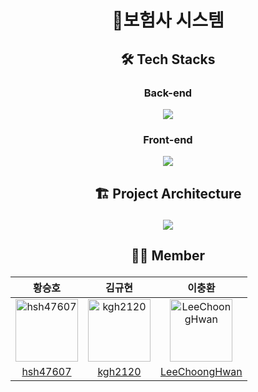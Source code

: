 # <p align="center"> 🏥보험사 시스템 <p>


## <p align="center"> 🛠 Tech Stacks </p>

### <p align="center"> Back-end </p>

<p align="center"><img src="https://user-images.githubusercontent.com/76154390/207030535-48174966-081f-4dcd-b17b-072650214f1e.png"/><p>


### <p align="center"> Front-end </p>
<p align="center"><img src="https://user-images.githubusercontent.com/76154390/207030672-99819ca4-2802-4e5c-9109-0db1dcb24a72.png"/><p>


## <p align="center"> 🏗 Project Architecture </p>

<p align="center"><img src="https://user-images.githubusercontent.com/76154390/207030380-20ac5c3c-dcd1-4fef-9e90-2ecde0ad7edf.png"/><p>



## <p align="center"> 👨‍💻 Member</p>



|황승호|김규현|이충환|
|:-:|:--:|:-:|
|<img src="https://avatars.githubusercontent.com/u/42243302?v=4" alt="hsh47607" width="100" height="100">|<img src="https://avatars.githubusercontent.com/u/76154390?v=4" alt="kgh2120" width="100" height="100">|<img src="https://avatars.githubusercontent.com/u/102038187?v=4" alt="LeeChoongHwan" width="100" height="100">|
|[hsh47607](https://github.com/hsh47607)|[kgh2120](https://github.com/kgh2120)|[LeeChoongHwan](https://github.com/LeeChoongHwan)|
